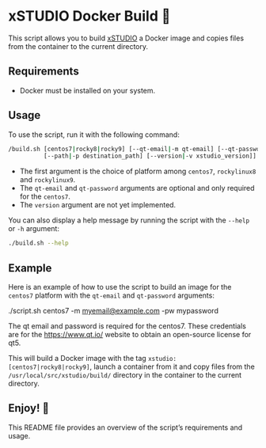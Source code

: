 # xSTUDIO Docker Build 🐳

This script allows you to build [xSTUDIO](https://github.com/AcademySoftwareFoundation/xstudio)
a Docker image and copies files from the container to the current directory.

## Requirements

- Docker must be installed on your system.

## Usage

To use the script, run it with the following command:

``` bash
/build.sh [centos7|rocky8|rocky9] [--qt-email|-m qt-email] [--qt-password|-pw qt-password]
          [--path|-p destination_path] [--version|-v xstudio_version]]
```

- The first argument is the choice of platform among `centos7`, `rockylinux8` and `rockylinux9`.
- The `qt-email` and `qt-password` arguments are optional and only required for the `centos7`.
- The `version` argument are not yet implemented.

You can also display a help message by running the script with the `--help` or `-h` argument:

``` bash
./build.sh --help
```

## Example

Here is an example of how to use the script to build an image for the `centos7` platform with the `qt-email` and `qt-password` arguments:

./script.sh centos7 -m myemail@example.com -pw mypassword

The qt email and password is required for the centos7. These credentials are for the https://www.qt.io/ website to obtain an open-source license for qt5.

This will build a Docker image with the tag `xstudio:[centos7|rocky8|rocky9]`, launch a container from it and copy files from the `/usr/local/src/xstudio/build/` directory in the container to the current directory.

## Enjoy! 🎉

This README file provides an overview of the script’s requirements and usage.